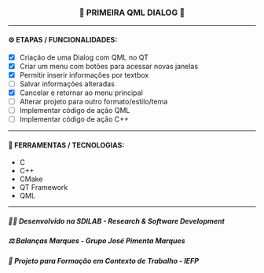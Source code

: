 <h3 align="center"> 
  🚧 PRIMEIRA QML DIALOG 🚧
</h3>

---
#### ⚙️ ETAPAS / FUNCIONALIDADES:

- [x] Criação de uma Dialog com QML no QT
- [x] Criar um menu com botões para acessar novas janelas
- [x] Permitir inserir informações por textbox
- [ ] Salvar informações alteradas
- [x] Cancelar e retornar ao menu principal
- [ ] Alterar projeto para outro formato/estilo/tema
- [ ] Implementar código de ação QML
- [ ] Implementar código de ação C++

---
#### 🔧 FERRAMENTAS / TECNOLOGIAS:

- C
- C++
- CMake
- QT Framework
- QML

---
##### 👨‍💻 Desenvolvido na SDILAB - Research & Software Development 
##### ⚖️ Balanças Marques - Grupo José Pimenta Marques
##### 📖 Projeto para Formação em Contexto de Trabalho - IEFP
